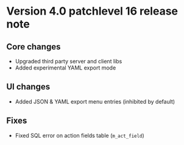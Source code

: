 Version 4.0 patchlevel 16 release note
======================================

Core changes
------------

- Upgraded third party server and client libs
- Added experimental YAML export mode

UI changes
----------

- Added JSON & YAML export menu entries (inhibited by default)

Fixes
-----

- Fixed SQL error on action fields table (`m_act_field`)
